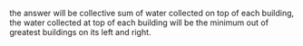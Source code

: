 the answer will be collective sum of water collected on top of each building, the water collected at top of each building will be the minimum out of greatest buildings on its left and right.
